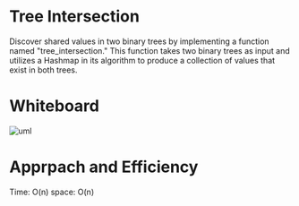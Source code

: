 # Tree Intersection

Discover shared values in two binary trees by implementing a function named "tree_intersection." This function takes two binary trees as input and utilizes a Hashmap in its algorithm to produce a collection of values that exist in both trees.


# Whiteboard
![uml](<../Screenshot 2023-10-31 at 11.20.33 PM.png>)

# Apprpach and Efficiency

Time: O(n)
space: O(n)
